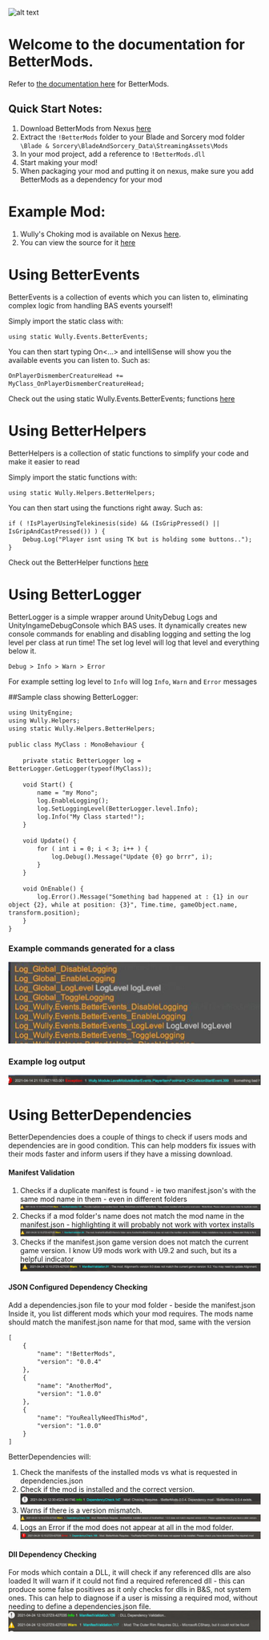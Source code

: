 
![alt text](https://staticdelivery.nexusmods.com/mods/2673/images/headers/3668_1617314074.jpg "BetterMods")

# Welcome to the documentation for **BetterMods**.
Refer to [the documentation here](api/index.html) for BetterMods.
## Quick Start Notes:
1. Download BetterMods from Nexus [here](https://www.nexusmods.com/bladeandsorcery/mods/3668)
2. Extract the `!BetterMods` folder to your Blade and Sorcery mod folder `\Blade & Sorcery\BladeAndSorcery_Data\StreamingAssets\Mods`
3. In your mod project, add a reference to `!BetterMods.dll`
4. Start making your mod!
5. When packaging your mod and putting it on nexus, make sure you add BetterMods as a dependency for your mod


# Example Mod:
1. Wully's Choking mod is available on Nexus [here](https://www.nexusmods.com/bladeandsorcery/mods/3672).
2. You can view the source for it [here](https://github.com/Wully616/baschokingmod)

# Using BetterEvents
BetterEvents is a collection of events which you can listen to, eliminating complex logic from handling BAS events yourself!

Simply import the static class with:
```
using static Wully.Events.BetterEvents;
```
You can then start typing On<...> and intelliSense will show you the available events you can listen to. Such as:
```
OnPlayerDismemberCreatureHead += MyClass_OnPlayerDismemberCreatureHead;
```
Check out the using static Wully.Events.BetterEvents; functions [here](/api/Wully.Events.BetterEvents.html#events)


# Using BetterHelpers
BetterHelpers is a collection of static functions to simplify your code and make it easier to read

Simply import the static functions with:
```
using static Wully.Helpers.BetterHelpers;
```
You can then start using the functions right away. Such as:
```
if ( !IsPlayerUsingTelekinesis(side) && (IsGripPressed() || IsGripAndCastPressed()) ) {
	Debug.Log("Player isnt using TK but is holding some buttons..");
}
```
Check out the BetterHelper functions [here](/api/Wully.Helpers.BetterHelpers.html)

# Using BetterLogger
BetterLogger is a simple wrapper around UnityDebug Logs and UnityIngameDebugConsole which BAS uses.
It dynamically creates new console commands for enabling and disabling logging and setting the log level per class at run time!
The set log level will log that level and everything below it. 
```
Debug > Info > Warn > Error
```
For example setting log level to `Info` will log `Info`, `Warn` and `Error` messages

##Sample class showing BetterLogger:
```
using UnityEngine;
using Wully.Helpers;
using static Wully.Helpers.BetterHelpers;

public class MyClass : MonoBehaviour {

	private static BetterLogger log = BetterLogger.GetLogger(typeof(MyClass));

	void Start() {
		name = "my Mono";
		log.EnableLogging();
		log.SetLoggingLevel(BetterLogger.level.Info);
		log.Info("My Class started!");
	}

	void Update() {
		for ( int i = 0; i < 3; i++ ) {
			log.Debug().Message("Update {0} go brrr", i);
		}
	}

	void OnEnable() {
		log.Error().Message("Something bad happened at : {1} in our object {2}, while at position: {3}", Time.time, gameObject.name, transform.position);
	}
}
```

### Example commands generated for a class
![alt text](images/loggercommands-0.0.3.jpg "log commands")

### Example log output
![alt text](images/logoutput-0.0.3.jpg "log output")


# Using BetterDependencies
BetterDependencies does a couple of things to check if users mods and dependencies are in good condition.
This can help modders fix issues with their mods faster and inform users if they have a missing download.

#### Manifest Validation
1. Checks if a duplicate manifest is found - ie two manifest.json's with the same mod name in them - even in different folders
![alt text](images/manidupe.png "manifest duplicate")
2. Checks if a mod folder's name does not match the mod name in the manifest.json - highlighting it will probably not work with vortex installs
![alt text](images/manivortex.png "manifest vortex fail")
3. Checks if the manifest.json game version does not match the current game version. I know U9 mods work with U9.2 and such, but its a helpful indicator
![alt text](images/maniversion.png "manifest version fail")

#### JSON Configured Dependency Checking

Add a dependencies.json file to your mod folder - beside the manifest.json
Inside it, you list different mods which your mod requires. The mods name should match the manifest.json name for that mod, same with the version

```
[
    {
        "name": "!BetterMods",
        "version": "0.0.4"
    },
    {
        "name": "AnotherMod",
        "version": "1.0.0"
    },
    {
        "name": "YouReallyNeedThisMod",
        "version": "1.0.0"
    }
]
```

BetterDependencies will:
1. Check the manifests of the installed mods vs what is requested in dependencies.json
2. Check if the mod is installed and the correct version.
	![alt text](images/jsondependencyfound.jpg "json dep found")
3. Warns if there is a version mismatch.
	![alt text](images/jsondepold.png "json dep old")
4. Logs an Error if the mod does not appear at all in the mod folder.
	![alt text](images/jsondepmissing.png "json dep missing")

#### Dll Dependency Checking
For mods which contain a DLL, it will check if any referenced dlls are also loaded 
It will warn if it could not find a required referenced dll - this can produce some false positives as it only checks for dlls in B&S, not system ones.
This can help to diagnose if a user is missing a required mod, without needing to define a dependencies.json file.	
	![alt text](images/dlldep.png "dll dep missing")